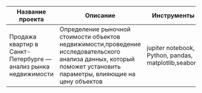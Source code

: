 |Название проекта|Описание|Инструменты|Результат|
|-|--------|---|---|
|Продажа квартир в Санкт-Петербурге — анализ рынка недвижимости|Определение рыночной стоимости объектов недвижимости,проведение исследовательского анализа данных, который поможет установить параметры, влияющие на цену объектов|jupiter notebook, Python, pandas, matplotlib,seaborn |Определила факторы, влияющие на рыночную стоимость недвижимости |
